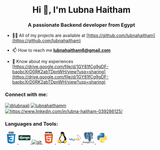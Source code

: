<h1 align="center">Hi 👋, I'm Lubna Haitham</h1>
<h3 align="center">A passionate Backend developer from Egypt</h3>

- 👨‍💻 All of my projects are available at [https://github.com/lubnahaitham](https://github.com/lubnahaitham)

- 📫 How to reach me **lubnahaitham6@gmail.com**

- 📄 Know about my experiences [https://drive.google.com/file/d/1GY81fCg9gDF-baobcXrD0RK2abTDpnWH/view?usp=sharing](https://drive.google.com/file/d/1GY81fCg9gDF-baobcXrD0RK2abTDpnWH/view?usp=sharing)

<h3 align="left">Connect with me:</h3>
<p align="left">
<a href="https://dev.to/@lubnaali" target="blank"><img align="center" src="https://raw.githubusercontent.com/rahuldkjain/github-profile-readme-generator/master/src/images/icons/Social/devto.svg" alt="@lubnaali" height="30" width="40" /></a>
<a href="https://twitter.com/lubnahaithamm" target="blank"><img align="center" src="https://raw.githubusercontent.com/rahuldkjain/github-profile-readme-generator/master/src/images/icons/Social/twitter.svg" alt="lubnahaithamm" height="30" width="40" /></a>
<a href="https://linkedin.com/in/https://www.linkedin.com/in/lubna-haitham-039286125/" target="blank"><img align="center" src="https://raw.githubusercontent.com/rahuldkjain/github-profile-readme-generator/master/src/images/icons/Social/linked-in-alt.svg" alt="https://www.linkedin.com/in/lubna-haitham-039286125/" height="30" width="40" /></a>
</p>

<h3 align="left">Languages and Tools:</h3>
<p align="left"> <a href="https://www.w3schools.com/css/" target="_blank" rel="noreferrer"> <img src="https://raw.githubusercontent.com/devicons/devicon/master/icons/css3/css3-original-wordmark.svg" alt="css3" width="40" height="40"/> </a> <a href="https://www.djangoproject.com/" target="_blank" rel="noreferrer"> <img src="https://raw.githubusercontent.com/devicons/devicon/master/icons/django/django-original.svg" alt="django" width="40" height="40"/> </a> <a href="https://git-scm.com/" target="_blank" rel="noreferrer"> <img src="https://www.vectorlogo.zone/logos/git-scm/git-scm-icon.svg" alt="git" width="40" height="40"/> </a> <a href="https://www.w3.org/html/" target="_blank" rel="noreferrer"> <img src="https://raw.githubusercontent.com/devicons/devicon/master/icons/html5/html5-original-wordmark.svg" alt="html5" width="40" height="40"/> </a> <a href="https://www.linux.org/" target="_blank" rel="noreferrer"> <img src="https://raw.githubusercontent.com/devicons/devicon/master/icons/linux/linux-original.svg" alt="linux" width="40" height="40"/> </a> <a href="https://www.mysql.com/" target="_blank" rel="noreferrer"> <img src="https://raw.githubusercontent.com/devicons/devicon/master/icons/mysql/mysql-original-wordmark.svg" alt="mysql" width="40" height="40"/> </a> <a href="https://www.postgresql.org" target="_blank" rel="noreferrer"> <img src="https://raw.githubusercontent.com/devicons/devicon/master/icons/postgresql/postgresql-original-wordmark.svg" alt="postgresql" width="40" height="40"/> </a> <a href="https://www.python.org" target="_blank" rel="noreferrer"> <img src="https://raw.githubusercontent.com/devicons/devicon/master/icons/python/python-original.svg" alt="python" width="40" height="40"/> </a> </p>

